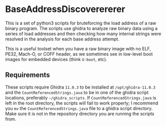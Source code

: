 # BaseAddressDiscoverererer

This is a set of python3 scripts for bruteforcing the load address of a raw binary program.  The scripts use ghidra to analyze raw binary data using a series of load addresses and then checking how many internal strings were resolved in the analysis for each base address attempt.  

This is a useful toolset when you have a raw binary image with no ELF, PE32, Mach-O, or COFF header, as we sometimes see in low-level boot images for embedded devices (think `U-boot`, etc).
## Requirements

These scripts require Ghidra `11.0.3` to be installed at `/opt/ghidra-11.0.3` and the `CountReferencedStrings.java` to be in one of the ghidra script locations, preferably `~/ghidra_scripts`.  If `CountReferencedStrings.java` is left in the root directory, the scripts will fail to work properly; I recommend you `mv` the `CountReferencedStrings.java` file to a ghidra script directory.  Make sure it is not in the repository directory you are running the scripts from.
